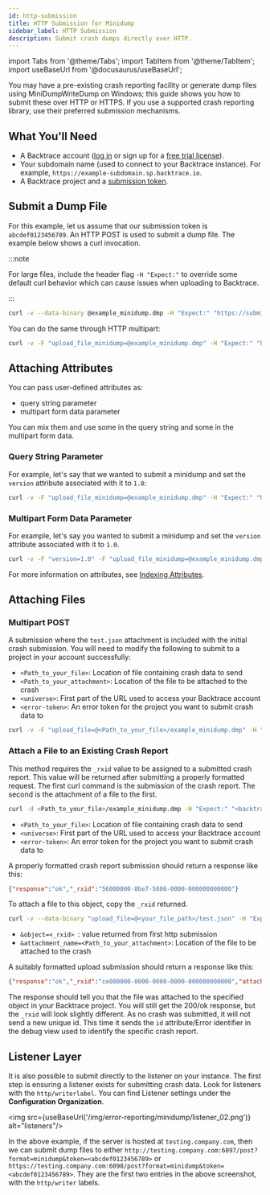 ```yaml
---
id: http-submission
title: HTTP Submission for Minidump
sidebar_label: HTTP Submission
description: Submit crash dumps directly over HTTP.
---
```


import Tabs from '@theme/Tabs';
import TabItem from '@theme/TabItem';
import useBaseUrl from '@docusaurus/useBaseUrl';

You may have a pre-existing crash reporting facility or generate dump files using MiniDumpWriteDump on Windows; this guide shows you how to submit these over HTTP or HTTPS. If you use a supported crash reporting library, use their preferred submission mechanisms.

## What You'll Need

- A Backtrace account ([log in](https://backtrace.io/login) or sign up for a [free trial license](https://backtrace.io/sign-up)).
- Your subdomain name (used to connect to your Backtrace instance). For example, `https://example-subdomain.sp.backtrace.io`.
- A Backtrace project and a [submission token](/error-reporting/project-setup/submission-url).

## Submit a Dump File

For this example, let us assume that our submission token is `abcdef0123456789`. An HTTP POST is used to submit a dump file. The example below shows a curl invocation.

:::note

For large files, include the header flag `-H "Expect:"` to override some default curl behavior which can cause issues when uploading to Backtrace.

:::

```bash
curl -v --data-binary @example_minidump.dmp -H "Expect:" "https://submit.backtrace.io/<universeName>/<errorSubmissionToken>/minidump"
```

You can do the same through HTTP multipart:

```bash
curl -v -F "upload_file_minidump=@example_minidump.dmp" -H "Expect:" "https://submit.backtrace.io/<universeName>/<errorSubmissionToken>/minidump"
```

## Attaching Attributes

You can pass user-defined attributes as:

- query string parameter
- multipart form data parameter

You can mix them and use some in the query string and some in the multipart form data.

### Query String Parameter

For example, let's say that we wanted to submit a minidump and set the `version` attribute associated with it to `1.0`:

```bash
curl -v -F "upload_file_minidump=@example_minidump.dmp" -H "Expect:" "https://submit.backtrace.io/<universeName>/<errorSubmissionToken>/minidump&version=1.0"
```

### Multipart Form Data Parameter

For example, let's say you wanted to submit a minidump and set the `version` attribute associated with it to `1.0`.

```bash
curl -v -F "version=1.0" -F "upload_file_minidump=@example_minidump.dmp" -H "Expect:" "https://submit.backtrace.io/<universeName>/<errorSubmissionToken>/minidump"
```

For more information on attributes, see [Indexing Attributes](/error-reporting/project-setup/attributes/).

## Attaching Files

### Multipart POST

A submission where the `test.json` attachment is included with the initial crash submission. You will need to modify the following to submit to a project in your account successfully:

- `<Path_to_your_file>`: Location of file containing crash data to send
- `<Path_to_your_attachment>`: Location of the file to be attached to the crash
- `<universe>`: First part of the URL used to access your Backtrace account
- `<error-token>`: An error token for the project you want to submit crash data to

```bash
curl -v -F "upload_file=@<Path_to_your_file>/example_minidump.dmp" -H "Expect:" -F "attachment_test.json=@<Path_to_your_file>/test.json; type=application/json" "<backtrace submission url>"
```

### Attach a File to an Existing Crash Report

This method requires the `_rxid` value to be assigned to a submitted crash report. This value will be returned after submitting a properly formatted request. The first curl command is the submission of the crash report. The second is the attachment of a file to the first.

```bash
curl -d <Path_to_your_file>/example_minidump.dmp -H "Expect:" "<backtrace submission url>"
```

- `<Path_to_your_file>`: Location of file containing crash data to send
- `<universe>`: First part of the URL used to access your Backtrace account
- `<error-token>`: An error token for the project you want to submit crash data to

A properly formatted crash report submission should return a response like this:

```json
{"response":"ok","_rxid":"56000000-8be7-5806-0000-000000000000"}
```

To attach a file to this object, copy the `_rxid` returned.

```bash
curl -v --data-binary "upload_file=@<your_file_path>/test.json" -H "Expect:" -H "Content-Type:application/json" "<backtrace submission url>?object=<\_rxid>&attachment_name=<Path_to_your_attachment>"
```

- `&object=<_rxid> `: value returned from first http submission
- `&attachment_name=<Path_to_your_attachment>`: Location of the file to be attached to the crash

A suitably formatted upload submission should return a response like this:

```json
{"response":"ok","_rxid":"ce000000-0000-0000-0000-000000000000","attachment_name": "test.json","attachment_id": "28","object":"ce"}
```

The response should tell you that the file was attached to the specified object in your Backtrace project. You will still get the 200/ok response, but the `_rxid` will look slightly different. As no crash was submitted, it will not send a new unique id. This time it sends the `id` attribute/Error identifier in the debug view used to identify the specific crash report.

## Listener Layer

It is also possible to submit directly to the listener on your instance. The first step is ensuring a listener exists for submitting crash data. Look for listeners with the `http/writerlabel`. You can find Listener settings under the **Configuration Organization**.

<img src={useBaseUrl('/img/error-reporting/minidump/listener_02.png')} alt="listeners"/>

In the above example, if the server is hosted at `testing.company.com`, then we can submit dump files to either `http://testing.company.com:6097/post?format=minidump&token=<abcdef0123456789>` or `https://testing.company.com:6098/post?format=minidump&token=<abcdef0123456789>`. They are the first two entries in the above screenshot, with the `http/writer` labels.

